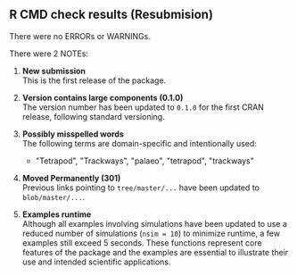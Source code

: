 ## R CMD check results (Resubmision)
There were no ERRORs or WARNINGs.

There were 2 NOTEs:

1. **New submission**  
   This is the first release of the package.

2. **Version contains large components (0.1.0)**  
   The version number has been updated to `0.1.0` for the first CRAN release, following standard versioning.

3. **Possibly misspelled words**  
   The following terms are domain-specific and intentionally used:
   - "Tetrapod", "Trackways", "palaeo", "tetrapod", "trackways"

4. **Moved Permanently (301)**  
   Previous links pointing to `tree/master/...` have been updated to `blob/master/...`.

5. **Examples runtime**  
   Although all examples involving simulations have been updated to use a reduced number of simulations (`nsim = 10`) to minimize runtime, a few examples still exceed 5 seconds. These functions represent core features of the package and the examples are essential to illustrate their use and intended scientific applications.
